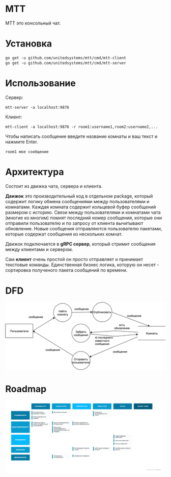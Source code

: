 # MTT

МТТ это консольный чат.

# Установка

```
go get -u github.com/unitedsystems/mtt/cmd/mtt-client
go get -u github.com/unitedsystems/mtt/cmd/mtt-server
```

# Использование

Сервер:
```
mtt-server -a localhost:9876
```

Клиент:
```
mtt-client -a localhost:9876 -r room1:username1,room2:username2,...
```
Чтобы написать сообщение введите название комнаты и ваш текст и нажмите Enter.
```
room1 мое сообщение
```

# Архитектура

Состоит из движка чата, сервера и клиента.

**Движок** это производительный код в отдельном package, который содержит логику обмена сообщениями между пользователями и комнатами.
Каждая комната содержит кольцевой буфер сообщений размером с историю. Связи между пользователями и комнатами чата (многие ко многим) помнят последний номер сообщения, которые они отправили пользователю и по запросу от клиента вычитывают обновление. Новые сообщения отправляются пользователю пакетами, которые содержат сообщения из нескольких комнат.

Движок подключается в **gRPC сервер**, который стримит сообщения между клиентами и сервером.

Сам **клиент** очень простой он просто отправляет и принимает текстовые команды.
Единственная бизнес логика, которую он несет - сортировка полученого пакета сообщений по времени.

# DFD
![dfd](https://raw.githubusercontent.com/unitedsystems/mtt/master/docs/dfd.png)


# Roadmap
![roadmap](https://raw.githubusercontent.com/unitedsystems/mtt/master/docs/roadmap.png)
